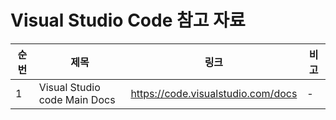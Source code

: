 # Visual Studio Code 참고 자료

| 순번 | 제목 | 링크 | 비고 |
| ---| --- | --- | --- |
| 1 | Visual Studio code Main Docs |  https://code.visualstudio.com/docs | - |

